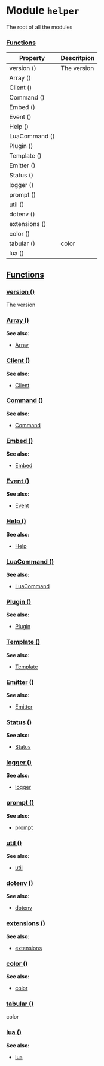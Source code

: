 
# Module `helper`
The root of all the modules









### [Functions](#Functions)
| Property | Descritpion |
| -------- | ----------- |
| version () | The version |
| Array () |    |
| Client () |    |
| Command () |    |
| Embed () |    |
| Event () |    |
| Help () |    |
| LuaCommand () |    |
| Plugin () |    |
| Template () |    |
| Emitter () |    |
| Status () |    |
| logger () |    |
| prompt () |    |
| util () |    |
| dotenv () |    |
| extensions () |    |
| color () |    |
| tabular () | color |
| lua () |    |



## [Functions](#Functions)

### [version ()](#version)
The version










### [Array ()](#Array)







**See also:**

* [Array](../classes/Array.md#)






### [Client ()](#Client)







**See also:**

* [Client](../modules/helper.md#Client)






### [Command ()](#Command)







**See also:**

* [Command](../modules/helper.md#Command)






### [Embed ()](#Embed)







**See also:**

* [Embed](../modules/helper.md#Embed)






### [Event ()](#Event)







**See also:**

* [Event](../modules/helper.md#Event)






### [Help ()](#Help)







**See also:**

* [Help](../modules/helper.md#Help)






### [LuaCommand ()](#LuaCommand)







**See also:**

* [LuaCommand](../modules/helper.md#LuaCommand)






### [Plugin ()](#Plugin)







**See also:**

* [Plugin](../modules/helper.md#Plugin)






### [Template ()](#Template)







**See also:**

* [Template](../classes/Template.md#)






### [Emitter ()](#Emitter)







**See also:**

* [Emitter](../modules/helper.md#Emitter)






### [Status ()](#Status)







**See also:**

* [Status](../modules/helper.md#Status)






### [logger ()](#logger)







**See also:**

* [logger](../modules/logger.md#)






### [prompt ()](#prompt)







**See also:**

* [prompt](../classes/prompt.md#)






### [util ()](#util)







**See also:**

* [util](../modules/util.md#)






### [dotenv ()](#dotenv)







**See also:**

* [dotenv](../modules/dotenv.md#)






### [extensions ()](#extensions)







**See also:**

* [extensions](../modules/helper.md#extensions)






### [color ()](#color)







**See also:**

* [color](../modules/helper.md#color)






### [tabular ()](#tabular)
color










### [lua ()](#lua)







**See also:**

* [lua](../modules/lua.md#)







